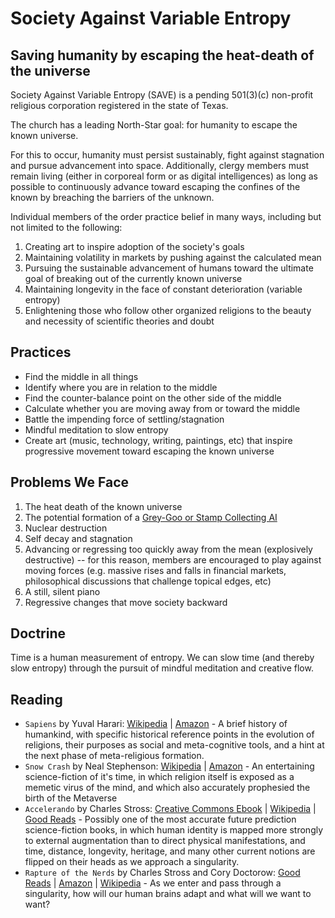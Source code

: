 # Society Against Variable Entropy

## Saving humanity by escaping the heat-death of the universe

Society Against Variable Entropy (SAVE) is a pending 501(3)(c) non-profit religious corporation registered in the state of Texas.

The church has a leading North-Star goal: for humanity to escape the known universe.

For this to occur, humanity must persist sustainably, fight against stagnation and pursue advancement into space. Additionally, clergy members must remain living (either in corporeal form or as digital intelligences) as long as possible to continuously advance toward escaping the confines of the known by breaching the barriers of the unknown.

Individual members of the order practice belief in many ways, including but not limited to the following:

1. Creating art to inspire adoption of the society's goals
2. Maintaining volatility in markets by pushing against the calculated mean
3. Pursuing the sustainable advancement of humans toward the ultimate goal of breaking out of the currently known universe
4. Maintaining longevity in the face of constant deterioration (variable entropy)
5. Enlightening those who follow other organized religions to the beauty and necessity of scientific theories and doubt

## Practices

- Find the middle in all things
- Identify where you are in relation to the middle
- Find the counter-balance point on the other side of the middle
- Calculate whether you are moving away from or toward the middle
- Battle the impending force of settling/stagnation
- Mindful meditation to slow entropy
- Create art (music, technology, writing, paintings, etc) that inspire progressive movement toward escaping the known universe

## Problems We Face

1. The heat death of the known universe
2. The potential formation of a [Grey-Goo or Stamp Collecting AI](https://www.youtube.com/watch?v=tcdVC4e6EV4)
3. Nuclear destruction
4. Self decay and stagnation
5. Advancing or regressing too quickly away from the mean (explosively destructive) -- for this reason, members are encouraged to play against moving forces (e.g. massive rises and falls in financial markets, philosophical discussions that challenge topical edges, etc)
6. A still, silent piano
7. Regressive changes that move society backward

## Doctrine

Time is a human measurement of entropy. We can slow time (and thereby slow entropy) through the pursuit of mindful meditation and creative flow.

## Reading

- `Sapiens` by Yuval Harari: [Wikipedia](https://en.wikipedia.org/wiki/Sapiens:_A_Brief_History_of_Humankind) | [Amazon](https://www.amazon.com/Sapiens-Yuval-Noah-Harari-audiobook/dp/B0741F3M7C) - A brief history of humankind, with specific historical reference points in the evolution of religions, their purposes as social and meta-cognitive tools, and a hint at the next phase of meta-religious formation.
- `Snow Crash` by Neal Stephenson: [Wikipedia](https://en.wikipedia.org/wiki/Snow_Crash) | [Amazon](https://www.amazon.com/Snow-Crash-Neal-Stephenson-audiobook/dp/B00005NZJA/ref=sr_1_1) - An entertaining science-fiction of it's time, in which religion itself is exposed as a memetic virus of the mind, and which also accurately prophesied the birth of the Metaverse
- `Accelerando` by Charles Stross: [Creative Commons Ebook](https://www.antipope.org/charlie/blog-static/fiction/accelerando/accelerando.html) | [Wikipedia](https://en.wikipedia.org/wiki/Accelerando) | [Good Reads](https://www.goodreads.com/book/show/17863.Accelerando) - Possibly one of the most accurate future prediction science-fiction books, in which human identity is mapped more strongly to external augmentation than to direct physical manifestations, and time, distance, longevity, heritage, and many other current notions are flipped on their heads as we approach a singularity.
- `Rapture of the Nerds` by Charles Stross and Cory Doctorow: [Good Reads](https://www.goodreads.com/book/show/13538762-the-rapture-of-the-nerds) | [Amazon](https://www.amazon.com/Rapture-Nerds-singularity-posthumanity-situations/dp/0765329107) | [Wikipedia](https://en.wikipedia.org/wiki/The_Rapture_of_the_Nerds) - As we enter and pass through a singularity, how will our human brains adapt and what will we want to want?
